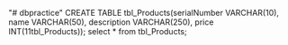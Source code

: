 "# dbpractice" 
CREATE TABLE tbl_Products(serialNumber VARCHAR(10), name VARCHAR(50), description VARCHAR(250), price INT(11tbl_Products));
select * from tbl_Products;
